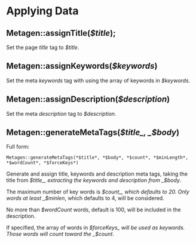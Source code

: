# Applying Data

## Metagen::assignTitle\(_$title_\);

Set the page _title_ tag to _$title_.

## Metagen::assignKeywords\(_$keywords_\)

Set the meta _keywords_ tag with using the array of keywords in _$keywords_.

## Metagen::assignDescription\(_$description_\)

Set the meta _description_ tag to _$description_.

## Metagen::generateMetaTags\(_$title_, _$body_\)

Full form:

`Metagen::generateMetaTags(*$title*, *$body*, *$count*, *$minLength*, *$wordCount*, *$forceKeys*)`

Generate and assign title, keywords and description meta tags, taking the title from _$title_, extracting the keywords and description from _$body_.

The maximum number of key words is _$count_, which defaults to 20. Only words at least _$minlen_, which defaults to 4, will be considered.

No more than _$wordCount_ words, default is 100, will be included in the description.

If specified, the array of words in _$forceKeys_ will be used as keywords. Those words will count toward the _$count_.

